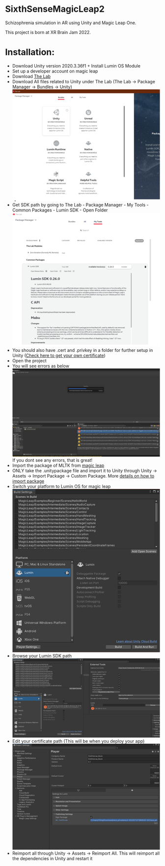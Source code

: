 # SixthSenseMagicLeap2

Schizophrenia simulation in AR using Unity and Magic Leap One. 

This project is born at XR Brain Jam 2022. 

# Installation:
- Download Unity version 2020.3.36f1 + Install Lumin OS Module 
- Set up a developer account on magic leap 
- Download [The Lab](https://developer.magicleap.com/en-us/learn/guides/lab)
- Download All files related to Unity under The Lab (The Lab -> Package Manager -> Bundles -> Unity)
![image](./Dcoumentations/Unity%20Bundle.png)
- Get SDK path by going to The Lab - Package Manager - My Tools - Common Packages - Lumin SDK - Open Folder 
![image](./Dcoumentations/SDK%20Path.png)
- You should also have .cert and .privkey in a folder for further setup in Unity ([Check here to get your own certificate](https://developer.magicleap.com/en-us/learn/guides/developer-certificates))
- Open the project 
- You will see errors as below ![image](./Dcoumentations/errors.png) If you dont see any errors, that is great!
- Import the package of MLTK from [magic leap](https://github.com/magicleap/Magic-Leap-Toolkit-Unity)
- ONLY take the .unitypackage file and import it to Unity through Unity -> Assets -> Import Package -> Custom Package. More [details on how to import package](https://docs.unity3d.com/560/Documentation/Manual/AssetPackages.html)
- Switch your platform to Lumin OS for magic leap 
![image](./Dcoumentations//LuminOSBuild.png)
- Browse your Lumin SDK path 
![image](./Dcoumentations//LuminSDKinExternalTools.png)
- Edit your certificate path (This will be when you deploy your app)
![image](./Dcoumentations//cert%20path.png)
- Reimport all through Unity -> Assets -> Reimport All. This will reimport all the dependencies in Unity and restart it 




